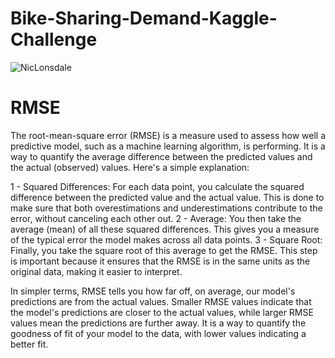 # Bike-Sharing-Demand-Kaggle-Challenge

![NicLonsdale](https://github.com/UKVeteran/Bike-Sharing-Demand-Kaggle-Challenge/assets/39216339/de6bed44-ba5e-4462-bfaa-9e90280d64ee)

# RMSE
The root-mean-square error (RMSE) is a measure used to assess how well a predictive model, such as a machine learning algorithm, is performing. It is a way to quantify the average difference between the predicted values and the actual (observed) values. Here's a simple explanation:

1 - Squared Differences: For each data point, you calculate the squared difference between the predicted value and the actual value. This is done to make sure that both overestimations and underestimations contribute to the error, without canceling each other out.
2 - Average: You then take the average (mean) of all these squared differences. This gives you a measure of the typical error the model makes across all data points.
3 - Square Root: Finally, you take the square root of this average to get the RMSE. This step is important because it ensures that the RMSE is in the same units as the original data, making it easier to interpret.

In simpler terms, RMSE tells you how far off, on average, our model's predictions are from the actual values. Smaller RMSE values indicate that the model's predictions are closer to the actual values, while larger RMSE values mean the predictions are further away. It is a way to quantify the goodness of fit of your model to the data, with lower values indicating a better fit.
